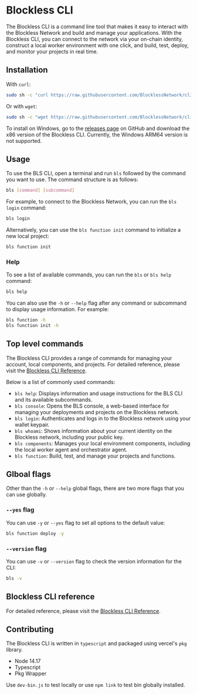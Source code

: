 # Blockless CLI
The Blockless CLI is a command line tool that makes it easy to interact with the Blockless Network and build and manage your applications. With the Blockless CLI, you can connect to the network via your on-chain identity, construct a local worker environment with one click, and build, test, deploy, and monitor your projects in real time.

## Installation
With `curl`:

```sh
sudo sh -c "curl https://raw.githubusercontent.com/BlocklessNetwork/cli/main/download.sh | bash"
```

Or with `wget`:

```sh
sudo sh -c "wget https://raw.githubusercontent.com/BlocklessNetwork/cli/main/download.sh -v -O download.sh; chmod +x download.sh; ./download.sh; rm -rf download.sh"
```

To install on Windows, go to the [releases page](https://github.com/blocklessnetwork/cli/releases) on GitHub and download the x86 version of the Blockless CLI. Currently, the Windows ARM64 version is not supported.

## Usage

To use the BLS CLI, open a terminal and run `bls` followed by the command you want to use. The command structure is as follows:

```sh
bls [command] [subcommand]
```

For example, to connect to the Blockless Network, you can run the `bls login` command:

```sh
bls login
```

Alternatively, you can use the `bls function init` command to initialize a new local project:

```sh
bls function init
```

### Help

To see a list of available commands, you can run the `bls` or `bls help` command:

```sh
bls help
```

You can also use the `-h` or `--help` flag after any command or subcommand to display usage information. For example:

```sh
bls function -h
bls function init -h
```

## Top level commands
The Blockless CLI provides a range of commands for managing your account, local components, and projects. For detailed reference, please visit the [Blockless CLI Reference](https://blockless.network/docs/cli-reference).

Below is a list of commonly used commands:

- `bls help`: Displays information and usage instructions for the BLS CLI and its available subcommands.
- `bls console`: Opens the BLS console, a web-based interface for managing your deployments and projects on the Blockless network.
- `bls login`: Authenticates and logs in to the Blockless network using your wallet keypair.
- `bls whoami`: Shows information about your current identity on the Blockless network, including your public key.
- `bls components`: Manages your local environment components, including the local worker agent and orchestrator agent.
- `bls function`: Build, test, and manage your projects and functions.
  

## Glboal flags
Other than the `-h` or `--help` global flags, there are two more flags that you can use globally.

### `--yes` flag
You can use `-y` or `--yes` flag to set all options to the default value:

```sh
bls function deploy -y
```

### `--version` flag
You can use `-v` or `--version` flag to check the version information for the CLI:

```sh
bls -v
```

## Blockless CLI reference

For detailed reference, please visit the [Blockless CLI Reference](https://blockless.network/docs/cli-reference).

## Contributing

The Blockless CLI is written in `typescript` and packaged using vercel's `pkg` library.

- Node 14.17
- Typescript
- Pkg Wrapper

Use `dev-bin.js` to test locally or use `npm link` to test bin globally installed.
